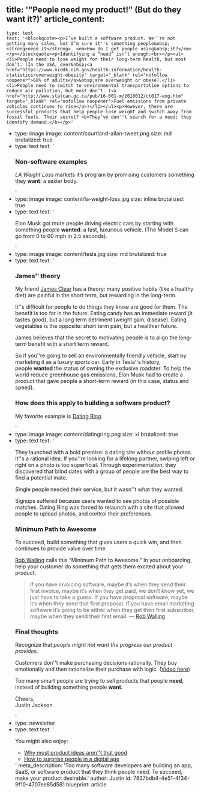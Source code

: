 title: '"People need my product!" (But do they want it?)'
article_content:
  -
    type: text
    text: '<blockquote><p>I’ve built a software product. We''re not getting many sales, but I’m sure it''s something people&nbsp;<strong>need it</strong>. <em>How do I get people using&nbsp;it?</em></p></blockquote><p>Identifying a “need” isn’t enough:<br></p><ul><li>People need to lose weight for their long-term health, but most don’t. (In the USA, over&nbsp;<a href="https://www.niddk.nih.gov/health-information/health-statistics/overweight-obesity" target="_blank" rel="nofollow noopener">68% of adults</a>&nbsp;are overweight or obese).</li><li>People need to switch to environmental transportation options to reduce air pollution, but most don’t. (<a href="http://www.statcan.gc.ca/pub/16-001-m/2010012/ct017-eng.htm" target="_blank" rel="nofollow noopener">Fuel emissions from private vehicles continues to rise</a>)</li></ul><p>However, there are successful products that help people lose weight and switch away from fossil fuels. Their secret? <b>They’ve don''t search for a need; they identify demand.</b></p>'
  -
    type: image
    image: content/courtland-allan-tweet.png
    size: md
    brutalized: true
  -
    type: text
    text: '<h3>Non-software examples</h3><p><i>LA Weight Loss</i> markets it’s program by promising customers something they <b>want</b>: a sexier body.</p>'
  -
    type: image
    image: content/la-weight-loss.jpg
    size: inline
    brutalized: true
  -
    type: text
    text: '<p>Elon Musk got more people driving electric cars by starting with something people <b>wanted</b>: a fast, luxurious vehicle. (The Model S can go from 0 to 60 mph in 2.5 seconds).<br></p>'
  -
    type: image
    image: content/tesla.jpg
    size: md
    brutalized: true
  -
    type: text
    text: '<h3>James'' theory</h3><p>My friend <a href="https://jamesclear.com">James Clear</a> has a theory: many positive habits (like a healthy diet) are painful in the short term, but rewarding in the long-term.</p><p>It''s difficult for people to do things they&nbsp;know are good for them. The benefit is too far in the future. Eating candy has an immediate reward (it tastes good), but a long term detriment (weight gain, disease). Eating vegetables is the opposite: short term pain, but a healthier future.</p><p>James believes that the secret to motivating people is to align the long-term benefit with a short term reward.</p><p>So if you''re going to sell an environmentally friendly vehicle, start by marketing it as a luxury sports car. Early in Tesla''s history, people&nbsp;<strong>wanted&nbsp;</strong>the status of owning the exclusive roadster. To help the world reduce greenhouse gas emissions, Elon Musk had to create a product that gave people a short-term reward (in this case, status and speed).</p><h3>How does this apply to building a software product?</h3><p>My favorite example is <a href="https://www.datingring.com/">Dating Ring</a>.</p>'
  -
    type: image
    image: content/datingring.png
    size: xl
    brutalized: true
  -
    type: text
    text: '<p>They launched with a bold premise: a dating site without profile photos. It''s a rational idea. If you''re looking for a lifelong partner, swiping left or right on a photo is too superficial. Through experimentation, they discovered that blind dates with a group of people are the best way to find a potential mate.</p><p>Single people needed their service, but it&nbsp;wasn''t what they wanted.</p><p>Signups suffered because users wanted to see photos of possible matches. Dating Ring was forced to relaunch with a site that allowed people to upload photos, and control their preferences.</p><h3>Minimum Path to&nbsp;Awesome</h3><p>To succeed, build something that gives users a quick win, and then continues to provide value over time.</p><p><a href="https://medium.com/@robwalling" target="_blank" rel="noopener">Rob Walling</a>&nbsp;calls this “Minimum Path to Awesome.” In your onboarding, help your customer do something that gets them excited about your product.</p><blockquote><p>If you have invoicing software, maybe it’s when they send their first invoice, maybe it’s when they get paid, we don’t know yet, we just have to take a guess. If you have proposal software, maybe it’s when they send that first proposal. If you have email marketing software it’s going to be either when they get their first subscriber, maybe when they send their first email. — <a href="http://blog.profitwell.com/double-your-trial-to-paid-conversion-rate-with-onboarding">Rob Walling</a></p></blockquote><h3>Final thoughts</h3><p>Recognize that <em>people might not want the progress our product provides</em>.</p><p>Customers don''t make purchasing decisions rationally. They buy emotionally and then rationalize their purchase with logic. (<a href="https://youtu.be/OgZhIWquqiw">Video here</a>)</p><p>Too many smart people are trying to sell products that people&nbsp;<strong>need</strong>, instead of building something people&nbsp;<strong>want.</strong></p><p>Cheers,<br>Justin Jackson</p>'
  -
    type: newsletter
  -
    type: text
    text: '<p>You might also enjoy:</p><ul><li><a href="https://justinjackson.ca/ideas/">Why most product ideas aren''t that good</a></li><li><a href="https://justinjackson.ca/surprise/">How to surprise people in a digital age</a></li></ul>'
meta_description: 'Too many software developers are building an app, SaaS, or software product that they think people need. To succeed, make your product desirable.'
author: Justin
id: 7837bdb4-4e51-4f34-9f10-4707ee85d581
blueprint: article
